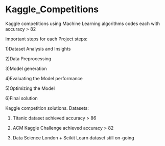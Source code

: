 # Kaggle_Competitions
Kaggle competitions using Machine Learning algorithms codes each with accuracy > 82

Important steps for each Project steps:

1)Dataset Analysis and Insights

2)Data Preprocessing 

3)Model generation

4)Evaluating the Model performance

5)Optimizing the Model

6)Final solution 


Kaggle competition solutions.
Datasets:

1) Titanic dataset achieved accuracy > 86

2) ACM Kaggle Challenge achieved accuracy > 82

3) Data Science London + Scikit Learn dataset still on-going
